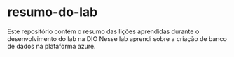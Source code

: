 # resumo-do-lab
Este repositório contém o resumo das lições aprendidas durante o desenvolvimento do lab na DIO
Nesse lab aprendi sobre a criação de banco de dados na plataforma azure.

